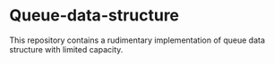 # Queue-data-structure
This repository contains a rudimentary implementation of queue data structure with limited capacity.

